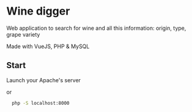 
# Wine digger

Web application to search for wine and all this information: origin, type, grape variety

Made with VueJS, PHP & MySQL
  
## Start

Launch your Apache's server

or

```bash
  php -S localhost:8000
```

